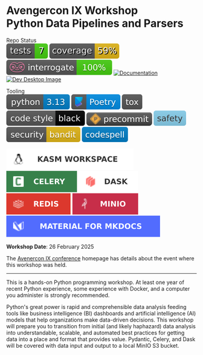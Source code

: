 # Avengercon IX Workshop <br> Python Data Pipelines and Parsers

Repo Status </br>
![Tests](docs/badges/tests.svg)
![Coverage](docs/badges/coverage.svg)
![Interrogate](docs/badges/interrogate_badge.svg)
[![Documentation](https://github.com/brent-stone/avengercon_2025/actions/workflows/docs.yml/badge.svg)](https://github.com/brent-stone/avengercon_2025/actions/workflows/docs.yml)
[![Dev Desktop Image](https://github.com/brent-stone/avengercon_2025/actions/workflows/docker-publish.yml/badge.svg)](https://github.com/brent-stone/avengercon_2025/actions/workflows/docker-publish.yml)
<!---
Update the CI status to your repo's project name!
https://docs.github.com/en/actions/monitoring-and-troubleshooting-workflows/adding-a-workflow-status-badge
https://docs.gitlab.com/ee/user/project/badges.html#view-the-url-of-pipeline-badges
-->
<!---
Helpful sites for repo badges
https://shields.io/
https://simpleicons.org
https://github.com/NWylynko/react-simple-badges/blob/main/badges.md
-->

Tooling </br>
![Python](docs/badges/python313.svg)
[![Poetry](docs/badges/poetry.svg)](https://python-poetry.org/)
[![Tox](docs/badges/tox.svg)](https://tox.wiki/)
[![Black](docs/badges/black.svg)](https://black.readthedocs.io/en/stable/)
[![Pre-Commit](docs/badges/precommit.svg)](https://pre-commit.com/)
[![Safety](docs/badges/safety.svg)](https://github.com/pyupio/safety)
[![Bandit](docs/badges/bandit.svg)](https://github.com/PyCQA/bandit)
[![Codespell](docs/badges/codespell.svg)](https://github.com/codespell-project/codespell)

[![Kasm Workspace](docs/badges/kasm.svg)](https://kasmweb.com/)
[![Celery](docs/badges/celery.svg)](https://docs.celeryq.dev/en/stable/getting-started/introduction.html)
[![Dask](docs/badges/dask.svg)](https://www.dask.org/)
[![Redis Stack](docs/badges/redis.svg)](https://redis.io/docs/about/about-stack/)
[![MinIO](docs/badges/minio.svg)](https://min.io/)
[![mkdocs-material](docs/badges/mkdocs-material.svg)](https://squidfunk.github.io/mkdocs-material/)

**Workshop Date**: 26 February 2025

The [Avenercon IX conference](https://avengercon.com/)
homepage has details about the event where this workshop was held.

---
This is a hands-on Python programming workshop. At least one year of recent Python
experience, some experience with Docker, and a computer you administer is strongly
recommended.

Python's great power is rapid and comprehensible data analysis feeding tools like business intelligence (BI) dashboards
and artificial intelligence (AI) models that help organizations make data-driven decisions. This workshop will prepare 
you to transition from initial (and likely haphazard) data analysis into understandable, scalable, and automated best 
practices for getting data into a place and format that provides value. Pydantic, Celery, and Dask will be covered with 
data input and output to a local MinIO S3 bucket.